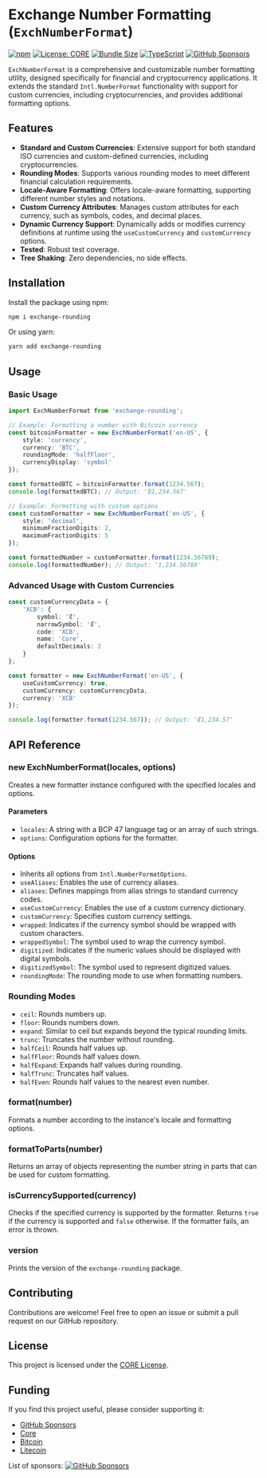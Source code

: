 # Exchange Number Formatting (`ExchNumberFormat`)

[![npm](https://img.shields.io/npm/v/exchange-rounding?label=npm&color=cb3837&logo=npm)](https://www.npmjs.com/package/exchange-rounding)
[![License: CORE](https://img.shields.io/badge/License-CORE-yellow?logo=googledocs)](LICENSE)
[![Bundle Size](https://img.shields.io/bundlephobia/minzip/exchange-rounding?label=Size&logo=tsnode)](https://bundlephobia.com/package/exchange-rounding@latest)
[![TypeScript](https://img.shields.io/badge/TypeScript-5.7-blue?logo=typescript)](https://www.typescriptlang.org/)
[![GitHub Sponsors](https://img.shields.io/github/sponsors/bchainhub?label=Sponsors&logo=githubsponsors&color=EA4AAA)](https://github.com/sponsors/bchainhub)

`ExchNumberFormat` is a comprehensive and customizable number formatting utility, designed specifically for financial and cryptocurrency applications. It extends the standard `Intl.NumberFormat` functionality with support for custom currencies, including cryptocurrencies, and provides additional formatting options.

## Features

- **Standard and Custom Currencies**: Extensive support for both standard ISO currencies and custom-defined currencies, including cryptocurrencies.
- **Rounding Modes**: Supports various rounding modes to meet different financial calculation requirements.
- **Locale-Aware Formatting**: Offers locale-aware formatting, supporting different number styles and notations.
- **Custom Currency Attributes**: Manages custom attributes for each currency, such as symbols, codes, and decimal places.
- **Dynamic Currency Support**: Dynamically adds or modifies currency definitions at runtime using the `useCustomCurrency` and `customCurrency` options.
- **Tested**: Robust test coverage.
- **Tree Shaking**: Zero dependencies, no side effects.

## Installation

Install the package using npm:

```bash
npm i exchange-rounding
```

Or using yarn:

```bash
yarn add exchange-rounding
```

## Usage

### Basic Usage

```typescript
import ExchNumberFormat from 'exchange-rounding';

// Example: Formatting a number with Bitcoin currency
const bitcoinFormatter = new ExchNumberFormat('en-US', {
    style: 'currency',
    currency: 'BTC',
    roundingMode: 'halfFloor',
    currencyDisplay: 'symbol'
});

const formattedBTC = bitcoinFormatter.format(1234.567);
console.log(formattedBTC); // Output: '₿1,234.567'

// Example: Formatting with custom options
const customFormatter = new ExchNumberFormat('en-US', {
    style: 'decimal',
    minimumFractionDigits: 2,
    maximumFractionDigits: 5
});

const formattedNumber = customFormatter.format(1234.56789);
console.log(formattedNumber); // Output: '1,234.56789'
```

### Advanced Usage with Custom Currencies

```typescript
const customCurrencyData = {
    'XCB': {
        symbol: '₡',
        narrowSymbol: '₡',
        code: 'XCB',
        name: 'Core',
        defaultDecimals: 2
    }
};

const formatter = new ExchNumberFormat('en-US', {
    useCustomCurrency: true,
    customCurrency: customCurrencyData,
    currency: 'XCB'
});

console.log(formatter.format(1234.567)); // Output: '₡1,234.57'
```

## API Reference

### new ExchNumberFormat(locales, options)

Creates a new formatter instance configured with the specified locales and options.

#### Parameters

- `locales`: A string with a BCP 47 language tag or an array of such strings.
- `options`: Configuration options for the formatter.

#### Options

- Inherits all options from `Intl.NumberFormatOptions`.
- `useAliases`: Enables the use of currency aliases.
- `aliases`: Defines mappings from alias strings to standard currency codes.
- `useCustomCurrency`: Enables the use of a custom currency dictionary.
- `customCurrency`: Specifies custom currency settings.
- `wrapped`: Indicates if the currency symbol should be wrapped with custom characters.
- `wrappedSymbol`: The symbol used to wrap the currency symbol.
- `digitized`: Indicates if the numeric values should be displayed with digital symbols.
- `digitizedSymbol`: The symbol used to represent digitized values.
- `roundingMode`: The rounding mode to use when formatting numbers.

### Rounding Modes

- `ceil`: Rounds numbers up.
- `floor`: Rounds numbers down.
- `expand`: Similar to ceil but expands beyond the typical rounding limits.
- `trunc`: Truncates the number without rounding.
- `halfCeil`: Rounds half values up.
- `halfFloor`: Rounds half values down.
- `halfExpand`: Expands half values during rounding.
- `halfTrunc`: Truncates half values.
- `halfEven`: Rounds half values to the nearest even number.

### format(number)

Formats a number according to the instance's locale and formatting options.

### formatToParts(number)

Returns an array of objects representing the number string in parts that can be used for custom formatting.

### isCurrencySupported(currency)

Checks if the specified currency is supported by the formatter. Returns `true` if the currency is supported and `false` otherwise. If the formatter fails, an error is thrown.

### version

Prints the version of the `exchange-rounding` package.

## Contributing

Contributions are welcome! Feel free to open an issue or submit a pull request on our GitHub repository.

## License

This project is licensed under the [CORE License](LICENSE).

## Funding

If you find this project useful, please consider supporting it:

- [GitHub Sponsors](https://github.com/sponsors/bchainhub)
- [Core](https://blockindex.net/address/cb7147879011ea207df5b35a24ca6f0859dcfb145999)
- [Bitcoin](https://www.blockchain.com/explorer/addresses/btc/bc1pd8guxjkr2p6n2kl388fdj2trete9w2fr89xlktdezmcctxvtzm8qsymg0d)
- [Litecoin](https://www.blockchain.com/explorer/addresses/ltc/ltc1ql8dvx0wv0nh2vncpt9j3zqefaehsd25cwp7pfx)

List of sponsors: [![GitHub Sponsors](https://img.shields.io/github/sponsors/bchainhub?label=Sponsors&logo=githubsponsors&color=EA4AAA)](https://github.com/sponsors/bchainhub)
